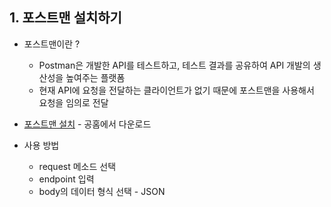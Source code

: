 ## 1. 포스트맨 설치하기
* 포스트맨이란 ?
  * Postman은 개발한 API를 테스트하고, 테스트 결과를 공유하여 API 개발의 생산성을 높여주는 플랫폼
  * 현재 API에 요청을 전달하는 클라이언트가 없기 때문에 포스트맨을 사용해서 요청을 임의로 전달

* [포스트맨 설치](https://www.postman.com/downloads/) - 공홈에서 다운로드
* 사용 방법
  * request 메소드 선택
  * endpoint 입력
  * body의 데이터 형식 선택 - JSON
